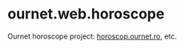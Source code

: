 # ournet.web.horoscope

Ournet horoscope project: [horoscop.ournet.ro](http://horoscop.ournet.ro), etc.
